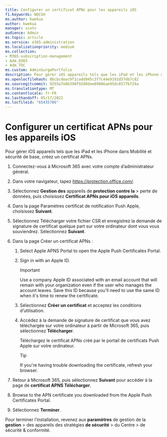 ```yaml
---
title: Configurer un certificat APNs pour les appareils iOS
f1.keywords: NOCSH
ms.author: kwekua
author: kwekua
manager: scotv
audience: Admin
ms.topic: article
ms.service: o365-administration
ms.localizationpriority: medium
ms.collection:
- M365-subscription-management
- Adm_O365
- Adm_TOC
ms.custom: AdminSurgePortfolio
description: Pour gérer iOS appareils tels que les iPad et les iPhone dans mobilité et sécurité de base, commencez par créer un certificat APNs.
ms.openlocfilehash: 8bcbcdeac9f1cadd945c3f7c44e9192d57db7c82
ms.sourcegitcommit: 9255a7e8b398f92d8dae09886ae95dc8577bf29a
ms.translationtype: MT
ms.contentlocale: fr-FR
ms.lasthandoff: 05/17/2022
ms.locfileid: "65435786"
---
```

# <a name="create-an-apns-certificate-for-ios-devices"></a>Configurer un certificat APNs pour les appareils iOS

Pour gérer iOS appareils tels que les iPad et les iPhone dans Mobilité et sécurité de base, créez un certificat APNs.

1. Connectez-vous à Microsoft 365 avec votre compte d’administrateur général.

2. Dans votre navigateur, tapez <https://protection.office.com/>.

3. Sélectionnez **Gestion des** appareils de **protection contre la** \> perte de données, puis choisissez **Certificat APNs pour iOS appareils**.

4. Dans la page Paramètres certificat de notification Push Apple, choisissez **Suivant**.

5. Sélectionnez Télécharger votre fichier CSR et enregistrez la demande de signature de certificat quelque part sur votre ordinateur dont vous vous souviendrez. Sélectionnez **Suivant**.

6. Dans la page Créer un certificat APNs :

    1. Select Apple APNS Portal to open the Apple Push Certificates Portal. 

    2. Sign in with an Apple ID.

       > [!IMPORTANT]
       > Use a company Apple ID associated with an email account that will remain with your organization even if the user who manages the account leaves. Save this ID because you'll need to use the same ID when it's time to renew the certificate.

    3. Sélectionnez **Créer un certificat** et acceptez les conditions d’utilisation.

    4. Accédez à la demande de signature de certificat que vous avez téléchargée sur votre ordinateur à partir de Microsoft 365, puis sélectionnez **Télécharger**.

       Téléchargez le certificat APNs créé par le portail de certificats Push Apple sur votre ordinateur.

       > [!TIP]
       > If you're having trouble downloading the certificate, refresh your browser.

7. Retour à Microsoft 365, puis sélectionnez **Suivant** pour accéder à la page de **certificat APNS Télécharger**.

8.  Browse to the APN certificate you downloaded from the Apple Push Certificates Portal.

9. Sélectionnez **Terminer**.

Pour terminer l’installation, revenez aux **paramètres** de gestion de la **gestion** \> des appareils des stratégies **de sécurité** \> du Centre \> de sécurité & conformité.
